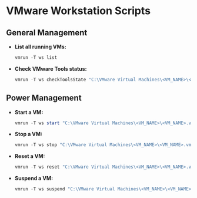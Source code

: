 # VMware Workstation Scripts

## General Management

-   **List all running VMs:**

    ```powershell
    vmrun -T ws list
    ```

-   **Check VMware Tools status:**

    ```powershell
    vmrun -T ws checkToolsState "C:\VMware Virtual Machines\<VM_NAME>\<VM_NAME>.vmx"
    ```

## Power Management

-   **Start a VM:**

    ```powershell
    vmrun -T ws start "C:\VMware Virtual Machines\<VM_NAME>\<VM_NAME>.vmx"
    ```

-   **Stop a VM:**

    ```powershell
    vmrun -T ws stop "C:\VMware Virtual Machines\<VM_NAME>\<VM_NAME>.vmx" soft
    ```

-   **Reset a VM:**

    ```powershell
    vmrun -T ws reset "C:\VMware Virtual Machines\<VM_NAME>\<VM_NAME>.vmx" soft
    ```

-   **Suspend a VM:**

    ```powershell
    vmrun -T ws suspend "C:\VMware Virtual Machines\<VM_NAME>\<VM_NAME>.vmx" soft
    ```